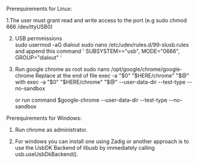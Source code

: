 Prerequirements for Linux:

1.The user must grant read and write access to the port (e.g sudo chmod 666 /dev/ttyUSB0)

2. USB permmissions  
   sudo usermod -aG dialout <user>
   sudo nano /etc/udev/rules.d/99-slusb.rules and append this command ' SUBSYSTEM=="usb", MODE="0666", GROUP="dialout" '

3. Run google chrome as root
   sudo nano /opt/google/chrome/google-chrome
   Replace at the end of file
   exec -a "$0" "$HERE/chrome" "$@"
   with
   exec -a "$0" "$HERE/chrome" "$@" --user-data-dir --test-type --no-sandbox

   or run command $google-chrome --user-data-dir --test-type --no-sandbox

Prerequirements for Windows:

1. Run chrome as administrator.

2. For windows you can install one using Zadig or another approach is to use the UsbDK Backend of libusb by immediately calling usb.useUsbDkBackend().
